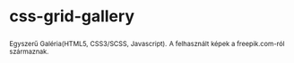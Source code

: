 # css-grid-gallery
<sub> Egyszerű Galéria(HTML5, CSS3/SCSS, Javascript).</sub>
<sub> A felhasznált képek a freepik.com-ról származnak.</sub>
